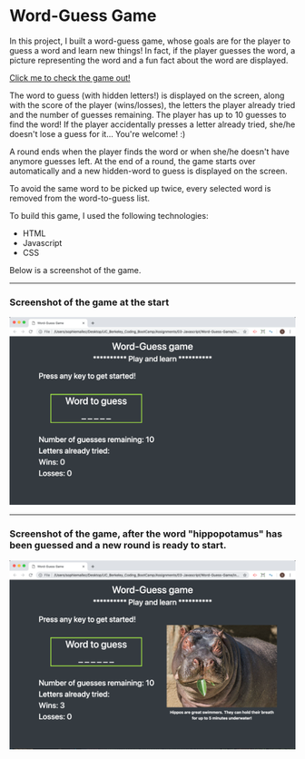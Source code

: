 # Word-Guess Game

In this project, I built a word-guess game, whose goals are for the player to guess a word and learn new things! In fact, if the player guesses the word, a picture representing the word and a fun fact about the word are displayed.

[Click me to check the game out!](https://sophm.github.io/Word-Guess-Game/)

The word to guess (with hidden letters!) is displayed on the screen, along with the score of the player (wins/losses), the letters the player already tried and the number of guesses remaining. The player has up to 10 guesses to find the word! If the player accidentally presses a letter already tried, she/he doesn't lose a guess for it... You're welcome! :)

A round ends when the player finds the word or when she/he doesn't have anymore guesses left. At the end of a round, the game starts over automatically and a new hidden-word to guess is displayed on the screen.

To avoid the same word to be picked up twice, every selected word is removed from the word-to-guess list.

To build this game, I used the following technologies:
- HTML
- Javascript
- CSS

Below is a screenshot of the game.

---

### Screenshot of the game at the start

![Screenshot of the game](https://github.com/SophM/Word-Guess-Game/blob/master/assets/screenshots_for_readme/Screenshot_beginning_of_the_game.png?raw=true)


---

### Screenshot of the game, after the word "hippopotamus" has been guessed and a new round is ready to start.

![Screenshot of the game when the word has been guessed](https://github.com/SophM/Word-Guess-Game/blob/master/assets/screenshots_for_readme/Screenshot_word_guessed.png?raw=true)